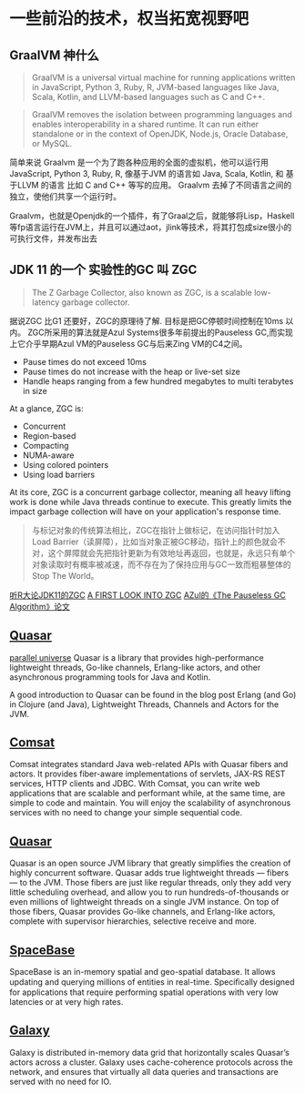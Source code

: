 # 一些前沿的技术，权当拓宽视野吧

## GraalVM 神什么
> GraalVM is a universal virtual machine for running applications written in JavaScript, Python 3, Ruby, R, JVM-based languages like Java, Scala, Kotlin, and LLVM-based languages such as C and C++.

> GraalVM removes the isolation between programming languages and enables interoperability in a shared runtime. It can run either standalone or in the context of OpenJDK, Node.js, Oracle Database, or MySQL.

简单来说 Graalvm 是一个为了跑各种应用的全面的虚拟机，他可以运行用 JavaScript, Python 3, Ruby, R, 像基于JVM 的语言如 Java, Scala, Kotlin, 和 基于LLVM 的语言 比如 C and C++ 等写的应用。 Graalvm 去掉了不同语言之间的独立，使他们共享一个运行时。

Graalvm，也就是Openjdk的一个插件，有了Graal之后，就能够将Lisp，Haskell等fp语言运行在JVM上，并且可以通过aot，jlink等技术，将其打包成size很小的可执行文件，并发布出去

## JDK 11 的一个 实验性的GC 叫 ZGC

> The Z Garbage Collector, also known as ZGC, is a scalable low-latency garbage collector.

据说ZGC 比G1 还要好，ZGC的原理待了解. 目标是把GC停顿时间控制在10ms 以内。
ZGC所采用的算法就是Azul Systems很多年前提出的Pauseless GC,而实现上它介乎早期Azul VM的Pauseless GC与后来Zing VM的C4之间。

* Pause times do not exceed 10ms
* Pause times do not increase with the heap or live-set size
* Handle heaps ranging from a few hundred megabytes to multi terabytes in size

At a glance, ZGC is:

* Concurrent
* Region-based
* Compacting
* NUMA-aware
* Using colored pointers
* Using load barriers

At its core, ZGC is a concurrent garbage collector, meaning all heavy lifting work is done while Java threads continue to execute. This greatly limits the impact garbage collection will have on your application's response time.

> 与标记对象的传统算法相比，ZGC在指针上做标记，在访问指针时加入Load Barrier（读屏障），比如当对象正被GC移动，指针上的颜色就会不对，这个屏障就会先把指针更新为有效地址再返回，也就是，永远只有单个对象读取时有概率被减速，而不存在为了保持应用与GC一致而粗暴整体的Stop The World。

[听R大论JDK11的ZGC](https://juejin.im/entry/5b86a276f265da435c4402d4)
[A FIRST LOOK INTO ZGC](https://dinfuehr.github.io/blog/a-first-look-into-zgc/)
[AZul的《The Pauseless GC Algorithm》论文](https://www.usenix.org/legacy/events/vee05/full_papers/p46-click.pdf)



## [Quasar](http://docs.paralleluniverse.co/quasar/)
[parallel universe](http://www.paralleluniverse.co/)
Quasar is a library that provides high-performance lightweight threads, Go-like channels, Erlang-like actors, and other asynchronous programming tools for Java and Kotlin.

A good introduction to Quasar can be found in the blog post Erlang (and Go) in Clojure (and Java), Lightweight Threads, Channels and Actors for the JVM.

## [Comsat](http://docs.paralleluniverse.co/comsat)
Comsat integrates standard Java web-related APIs with Quasar fibers and actors. It provides fiber-aware implementations of servlets, JAX-RS REST services, HTTP clients and JDBC. With Comsat, you can write web applications that are scalable and performant while, at the same time, are simple to code and maintain. You will enjoy the scalability of asynchronous services with no need to change your simple sequential code.

## [Quasar](http://docs.paralleluniverse.co/quasar/)
Quasar is an open source JVM library that greatly simplifies the creation of highly concurrent software. Quasar adds true lightweight threads — fibers — to the JVM. Those fibers are just like regular threads, only they add very little scheduling overhead, and allow you to run hundreds-of-thousands or even millions of lightweight threads on a single JVM instance. On top of those fibers, Quasar provides Go-like channels, and Erlang-like actors, complete with supervisor hierarchies, selective receive and more.

##  [SpaceBase](http://docs.paralleluniverse.co/spacebase/)
SpaceBase is an in-memory spatial and geo-spatial database. It allows updating and querying millions of entities in real-time. Speciﬁcally designed for applications that require performing spatial operations with very low latencies or at very high rates.

## [Galaxy](http://docs.paralleluniverse.co/galaxy/)
Galaxy is distributed in-memory data grid that horizontally scales Quasar’s actors across a cluster. Galaxy uses cache-coherence protocols across the network, and ensures that virtually all data queries and transactions are served with no need for IO.
